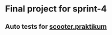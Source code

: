 # Final project for sprint-4

## Auto tests for [scooter.praktikum](https://qa-scooter.praktikum-services.ru/)